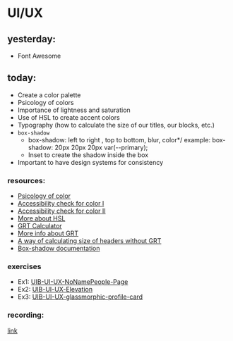 # UI/UX

## yesterday:

- Font Awesome

## today:

- Create a color palette
- Psicology of colors
- Importance of lightness and saturation
- Use of HSL to create accent colors
- Typography (how to calculate the size of our titles, our blocks, etc.)
- `box-shadow`
  - box-shadow: left to right , top to bottom, blur, color\*/
    example: box-shadow: 20px 20px 20px var(--primary);
  - Inset to create the shadow inside the box
- Important to have design systems for consistency

### resources:

- [Psicology of color](https://www.flux-academy.com/blog/the-psychology-of-color-how-valuable-web-designers-choose-colors)
- [Accessibility check for color I](https://webaim.org/resources/contrastchecker/)
- [Accessibility check for color II](https://webaim.org/resources/contrastchecker/)
- [More about HSL](https://blog.webdevsimplified.com/2021-06/hsl-color-format/)
- [GRT Calculator](https://grtcalculator.com/)
- [More info about GRT](https://pearsonified.com/golden-ratio-typography-intro/)
- [A way of calculating size of headers without GRT](http://zuga.net/articles/html-heading-elements/)
- [Box-shadow documentation](https://developer.mozilla.org/en-US/docs/Web/CSS/box-shadow)

### exercises

- Ex1: [UIB-UI-UX-NoNamePeople-Page](https://classroom.github.com/a/SZXvvMT2)
- Ex2: [UIB-UI-UX-Elevation](https://classroom.github.com/a/JZ2lwZ45)
- Ex3: [UIB-UI-UX-glassmorphic-profile-card](https://classroom.github.com/a/MCUFcFlz)

### recording:

[link](https://us02web.zoom.us/rec/share/374BnvXy7B-pHn1EMMeTii404yD5Zcf6xgp6ailPynib3v9zQtXe0zCtGThQNfV6.X9TMCKCpdKi8AdzN)
